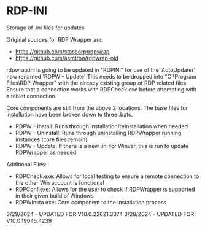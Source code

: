 # RDP-INI
Storage of .ini files for updates

Original sources for RDP Wrapper are:
 - https://github.com/stascorp/rdpwrap
 - https://github.com/asmtron/rdpwrap-old
 
 rdpwrap.ini is going to be updated in "RDPINI" for use of the 'AutoUpdater' now renamed 'RDPW - Update'
 This needs to be dropped into "C:\Program Files\RDP Wrapper" with the already existing group of RDP related files
 Ensure that a connection works with RDPCheck.exe before attempting with a tablet connection.

Core components are still from the above 2 locations. The base files for installation have been broken down to three .bats.
 - RDPW - Install: Runs through installation/reinstallation when needed
 - RDPW - Uninstall: Runs through uninstalling RDPWrapper running instances (core files remain)
 - RDPW - Update: If there is a new .ini for Winver, this is run to update RDPWrapper as needed
 
 Additional Files:
  - RDPCheck.exe: Allows for local testing to ensure a remote connection to the other Win account is functional
  - RDPConf.exe: Allows for the user to check if RDPWrapper is supported in their given build of Windows
  - RDPWInsta.exe: Core component to the installation process



3/29/2024 - UPDATED FOR V10.0.22621.3374
3/28/2024 - UPDATED FOR V10.0.19045.4239

